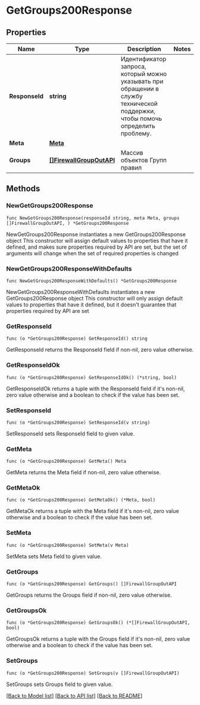 # GetGroups200Response

## Properties

Name | Type | Description | Notes
------------ | ------------- | ------------- | -------------
**ResponseId** | **string** | Идентификатор запроса, который можно указывать при обращении в службу технической поддержки, чтобы помочь определить проблему. | 
**Meta** | [**Meta**](Meta.md) |  | 
**Groups** | [**[]FirewallGroupOutAPI**](FirewallGroupOutAPI.md) | Массив объектов Групп правил | 

## Methods

### NewGetGroups200Response

`func NewGetGroups200Response(responseId string, meta Meta, groups []FirewallGroupOutAPI, ) *GetGroups200Response`

NewGetGroups200Response instantiates a new GetGroups200Response object
This constructor will assign default values to properties that have it defined,
and makes sure properties required by API are set, but the set of arguments
will change when the set of required properties is changed

### NewGetGroups200ResponseWithDefaults

`func NewGetGroups200ResponseWithDefaults() *GetGroups200Response`

NewGetGroups200ResponseWithDefaults instantiates a new GetGroups200Response object
This constructor will only assign default values to properties that have it defined,
but it doesn't guarantee that properties required by API are set

### GetResponseId

`func (o *GetGroups200Response) GetResponseId() string`

GetResponseId returns the ResponseId field if non-nil, zero value otherwise.

### GetResponseIdOk

`func (o *GetGroups200Response) GetResponseIdOk() (*string, bool)`

GetResponseIdOk returns a tuple with the ResponseId field if it's non-nil, zero value otherwise
and a boolean to check if the value has been set.

### SetResponseId

`func (o *GetGroups200Response) SetResponseId(v string)`

SetResponseId sets ResponseId field to given value.


### GetMeta

`func (o *GetGroups200Response) GetMeta() Meta`

GetMeta returns the Meta field if non-nil, zero value otherwise.

### GetMetaOk

`func (o *GetGroups200Response) GetMetaOk() (*Meta, bool)`

GetMetaOk returns a tuple with the Meta field if it's non-nil, zero value otherwise
and a boolean to check if the value has been set.

### SetMeta

`func (o *GetGroups200Response) SetMeta(v Meta)`

SetMeta sets Meta field to given value.


### GetGroups

`func (o *GetGroups200Response) GetGroups() []FirewallGroupOutAPI`

GetGroups returns the Groups field if non-nil, zero value otherwise.

### GetGroupsOk

`func (o *GetGroups200Response) GetGroupsOk() (*[]FirewallGroupOutAPI, bool)`

GetGroupsOk returns a tuple with the Groups field if it's non-nil, zero value otherwise
and a boolean to check if the value has been set.

### SetGroups

`func (o *GetGroups200Response) SetGroups(v []FirewallGroupOutAPI)`

SetGroups sets Groups field to given value.



[[Back to Model list]](../README.md#documentation-for-models) [[Back to API list]](../README.md#documentation-for-api-endpoints) [[Back to README]](../README.md)


